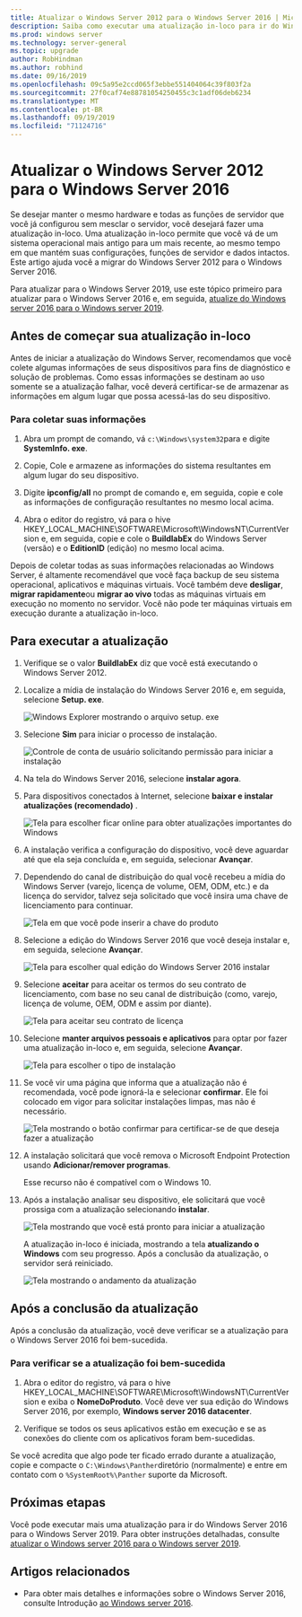 ```yaml
---
title: Atualizar o Windows Server 2012 para o Windows Server 2016 | Microsoft Docs
description: Saiba como executar uma atualização in-loco para ir do Windows Server 2012 para o Windows Server 2016.
ms.prod: windows server
ms.technology: server-general
ms.topic: upgrade
author: RobHindman
ms.author: robhind
ms.date: 09/16/2019
ms.openlocfilehash: 09c5a95e2ccd065f3ebbe551404064c39f803f2a
ms.sourcegitcommit: 27f0caf74e88781054250455c3c1adf06deb6234
ms.translationtype: MT
ms.contentlocale: pt-BR
ms.lasthandoff: 09/19/2019
ms.locfileid: "71124716"
---
```

# <a name="upgrade-windows-server-2012-to-windows-server-2016"></a>Atualizar o Windows Server 2012 para o Windows Server 2016

Se desejar manter o mesmo hardware e todas as funções de servidor que você já configurou sem mesclar o servidor, você desejará fazer uma atualização in-loco. Uma atualização in-loco permite que você vá de um sistema operacional mais antigo para um mais recente, ao mesmo tempo em que mantém suas configurações, funções de servidor e dados intactos. Este artigo ajuda você a migrar do Windows Server 2012 para o Windows Server 2016.

Para atualizar para o Windows Server 2019, use este tópico primeiro para atualizar para o Windows Server 2016 e, em seguida, [atualize do Windows server 2016 para o Windows server 2019](upgrade-2016-to-2019.md).

## <a name="before-you-begin-your-in-place-upgrade"></a>Antes de começar sua atualização in-loco

Antes de iniciar a atualização do Windows Server, recomendamos que você colete algumas informações de seus dispositivos para fins de diagnóstico e solução de problemas. Como essas informações se destinam ao uso somente se a atualização falhar, você deverá certificar-se de armazenar as informações em algum lugar que possa acessá-las do seu dispositivo.

### <a name="to-collect-your-info"></a>Para coletar suas informações

1. Abra um prompt de comando, vá `c:\Windows\system32`para e digite **SystemInfo. exe**.

2. Copie, Cole e armazene as informações do sistema resultantes em algum lugar do seu dispositivo.

3. Digite **ipconfig/all** no prompt de comando e, em seguida, copie e cole as informações de configuração resultantes no mesmo local acima.

4. Abra o editor do registro, vá para o hive HKEY_LOCAL_MACHINE\SOFTWARE\Microsoft\WindowsNT\CurrentVersion e, em seguida, copie e cole o **BuildlabEx** do Windows Server (versão) e o **EditionID** (edição) no mesmo local acima.

Depois de coletar todas as suas informações relacionadas ao Windows Server, é altamente recomendável que você faça backup de seu sistema operacional, aplicativos e máquinas virtuais. Você também deve **desligar**, **migrar rapidamente**ou **migrar ao vivo** todas as máquinas virtuais em execução no momento no servidor. Você não pode ter máquinas virtuais em execução durante a atualização in-loco.

## <a name="to-perform-the-upgrade"></a>Para executar a atualização

1. Verifique se o valor **BuildlabEx** diz que você está executando o Windows Server 2012.

2. Localize a mídia de instalação do Windows Server 2016 e, em seguida, selecione **Setup. exe**.

    ![Windows Explorer mostrando o arquivo setup. exe](media/upgrade-2012-2016/setup-2016.png)

3. Selecione **Sim** para iniciar o processo de instalação.

    ![Controle de conta de usuário solicitando permissão para iniciar a instalação](media/upgrade-2012-2016/start-setup-uac-box.png)

4. Na tela do Windows Server 2016, selecione **instalar agora**.

5. Para dispositivos conectados à Internet, selecione **baixar e instalar atualizações (recomendado)** .

    ![Tela para escolher ficar online para obter atualizações importantes do Windows](media/upgrade-2012-2016/imp-updates-win-setup.png)

6. A instalação verifica a configuração do dispositivo, você deve aguardar até que ela seja concluída e, em seguida, selecionar **Avançar**.

7. Dependendo do canal de distribuição do qual você recebeu a mídia do Windows Server (varejo, licença de volume, OEM, ODM, etc.) e da licença do servidor, talvez seja solicitado que você insira uma chave de licenciamento para continuar.

    ![Tela em que você pode inserir a chave do produto](media/upgrade-2012-2016/enter-product-key.png)

8. Selecione a edição do Windows Server 2016 que você deseja instalar e, em seguida, selecione **Avançar**.

    ![Tela para escolher qual edição do Windows Server 2016 instalar](media/upgrade-2012-2016/select-os-edition.png)

9. Selecione **aceitar** para aceitar os termos do seu contrato de licenciamento, com base no seu canal de distribuição (como, varejo, licença de volume, OEM, ODM e assim por diante).

    ![Tela para aceitar seu contrato de licença](media/upgrade-2012-2016/license-terms.png)

10. Selecione **manter arquivos pessoais e aplicativos** para optar por fazer uma atualização in-loco e, em seguida, selecione **Avançar**.

    ![Tela para escolher o tipo de instalação](media/upgrade-2012-2016/choose-install-upgrade.png)

11. Se você vir uma página que informa que a atualização não é recomendada, você pode ignorá-la e selecionar **confirmar**. Ele foi colocado em vigor para solicitar instalações limpas, mas não é necessário.

    ![Tela mostrando o botão confirmar para certificar-se de que deseja fazer a atualização](media/upgrade-2012-2016/confirm-upgrade-process.png)

12. A instalação solicitará que você remova o Microsoft Endpoint Protection usando **Adicionar/remover programas**.

    Esse recurso não é compatível com o Windows 10.

13. Após a instalação analisar seu dispositivo, ele solicitará que você prossiga com a atualização selecionando **instalar**.

    ![Tela mostrando que você está pronto para iniciar a atualização](media/upgrade-2012-2016/ready-to-install.png)

    A atualização in-loco é iniciada, mostrando a tela **atualizando o Windows** com seu progresso. Após a conclusão da atualização, o servidor será reiniciado.

    ![Tela mostrando o andamento da atualização](media/upgrade-2012-2016/upgrading-windows-with-progress.png)

## <a name="after-your-upgrade-is-done"></a>Após a conclusão da atualização

Após a conclusão da atualização, você deve verificar se a atualização para o Windows Server 2016 foi bem-sucedida.

### <a name="to-make-sure-your-upgrade-was-successful"></a>Para verificar se a atualização foi bem-sucedida

1. Abra o editor do registro, vá para o hive HKEY_LOCAL_MACHINE\SOFTWARE\Microsoft\WindowsNT\CurrentVersion e exiba o **NomeDoProduto**. Você deve ver sua edição do Windows Server 2016, por exemplo, **Windows server 2016 datacenter**.

2. Verifique se todos os seus aplicativos estão em execução e se as conexões do cliente com os aplicativos foram bem-sucedidas.

Se você acredita que algo pode ter ficado errado durante a atualização, copie e compacte o `C:\Windows\Panther`diretório (normalmente) e entre em contato com o `%SystemRoot%\Panther` suporte da Microsoft.

## <a name="next-steps"></a>Próximas etapas

Você pode executar mais uma atualização para ir do Windows Server 2016 para o Windows Server 2019. Para obter instruções detalhadas, consulte [atualizar o Windows server 2016 para o Windows server 2019](upgrade-2016-to-2019.md).

## <a name="related-articles"></a>Artigos relacionados

- Para obter mais detalhes e informações sobre o Windows Server 2016, consulte Introdução [ao Windows server 2016](https://docs.microsoft.com/windows-server/get-started/server-basics).